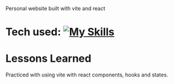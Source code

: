 Personal website built with vite and react

# Tech used: [![My Skills](https://skillicons.dev/icons?i=html,js,tailwind,css,react,vite)](https://skillicons.dev)

# Lessons Learned
Practiced with using vite with react components, hooks and states. 
